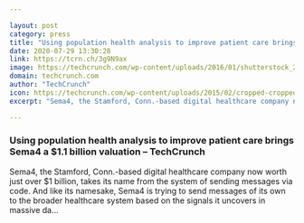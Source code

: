```yaml
---

layout: post
category: press
title: "Using population health analysis to improve patient care brings Sema4 a $1.1 billion valuation"
date: 2020-07-29 13:30:28
link: https://tcrn.ch/3g9N9ax
image: https://techcrunch.com/wp-content/uploads/2016/01/shutterstock_292036448.png?w=711
domain: techcrunch.com
author: "TechCrunch"
icon: https://techcrunch.com/wp-content/uploads/2015/02/cropped-cropped-favicon-gradient.png?w=180
excerpt: "Sema4, the Stamford, Conn.-based digital healthcare company now worth just over $1 billion, takes its name from the system of sending messages via code. And like its namesake, Sema4 is trying to send messages of its own to the broader healthcare system based on the signals it uncovers in massive da…"

---
```


### Using population health analysis to improve patient care brings Sema4 a $1.1 billion valuation – TechCrunch

Sema4, the Stamford, Conn.-based digital healthcare company now worth just over $1 billion, takes its name from the system of sending messages via code. And like its namesake, Sema4 is trying to send messages of its own to the broader healthcare system based on the signals it uncovers in massive da…